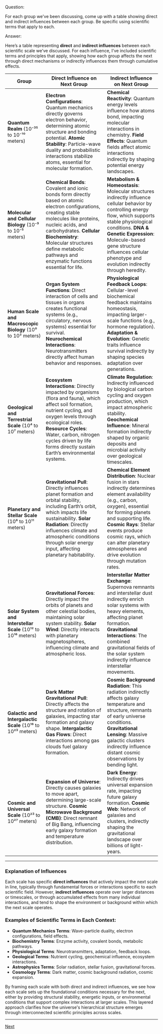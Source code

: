 Question:

For each group we've been discussing, come up with a table showing direct and indirect influences between each group. Be specific using scientific terms that apply to each.

Answer:

Here’s a table representing **direct** and **indirect influences** between each scientific scale we’ve discussed. For each influence, I've included scientific terms and principles that apply, showing how each group affects the next through direct mechanisms or indirectly influences them through cumulative effects.

| **Group** | **Direct Influence on Next Group** | **Indirect Influence on Next Group** |
|-----------|-----------------------------------|--------------------------------------|
| **Quantum Realm** (10⁻³⁵ to 10⁻¹⁰ meters) | **Electron Configurations**: Quantum mechanics directly governs electron behavior, determining atomic structure and bonding potential. **Atomic Stability**: Particle-wave duality and probabilistic interactions stabilize atoms, essential for molecular formation. | **Chemical Reactivity**: Quantum energy levels influence how atoms bond, impacting molecular interactions in chemistry. **Field Effects**: Quantum fields affect atomic interactions indirectly by shaping potential energy landscapes. |
| **Molecular and Cellular Biology** (10⁻⁹ to 10⁻⁵ meters) | **Chemical Bonds**: Covalent and ionic bonds form directly based on atomic electron configurations, creating stable molecules like proteins, nucleic acids, and carbohydrates. **Cellular Biochemistry**: Molecular structures define metabolic pathways and enzymatic functions essential for life. | **Metabolism & Homeostasis**: Molecular structures indirectly influence cellular behavior by controlling energy flow, which supports stable physiological conditions. **DNA & Genetic Expression**: Molecule-based gene structure influences cellular phenotype and evolution indirectly through heredity. |
| **Human Scale and Macroscopic Biology** (10⁰ to 10² meters) | **Organ System Functions**: Direct interaction of cells and tissues in organs creates functional systems (e.g., circulatory, nervous systems) essential for survival. **Neurochemical Interactions**: Neurotransmitters directly affect human behavior and responses. | **Physiological Feedback Loops**: Cellular-level biochemical feedback maintains homeostasis, impacting larger-scale functions (e.g., hormone regulation). **Adaptation & Evolution**: Genetic traits influence survival indirectly by shaping species adaptation over generations. |
| **Geological and Terrestrial Scale** (10⁴ to 10⁷ meters) | **Ecosystem Interactions**: Directly impacted by organisms (flora and fauna), which affect soil formation, nutrient cycling, and oxygen levels through ecological roles. **Resource Cycles**: Water, carbon, nitrogen cycles driven by life forms directly sustain Earth’s environmental systems. | **Climate Regulation**: Indirectly influenced by biological carbon cycling and oxygen production, which impact atmospheric stability. **Geochemical Influence**: Mineral formation indirectly shaped by organic deposits and microbial activity over geological timescales. |
| **Planetary and Stellar Scale** (10⁶ to 10¹¹ meters) | **Gravitational Pull**: Directly influences planet formation and orbital stability, including Earth’s orbit, which impacts life sustainability. **Solar Radiation**: Directly influences climate and atmospheric conditions through solar energy input, affecting planetary habitability. | **Chemical Element Distribution**: Nuclear fusion in stars indirectly determines element availability (e.g., carbon, oxygen), essential for forming planets and supporting life. **Cosmic Rays**: Stellar events produce cosmic rays, which can alter planetary atmospheres and drive evolution through mutation rates. |
| **Solar System and Interstellar Scale** (10¹² to 10¹⁶ meters) | **Gravitational Forces**: Directly impact the orbits of planets and other celestial bodies, maintaining solar system stability. **Solar Wind**: Directly interacts with planetary magnetospheres, influencing climate and atmospheric loss. | **Interstellar Matter Exchange**: Supernova remnants and interstellar dust indirectly enrich solar systems with heavy elements, affecting planet formation. **Gravitational Interactions**: The combined gravitational fields of the solar system indirectly influence interstellar movements. |
| **Galactic and Intergalactic Scale** (10¹⁶ to 10²³ meters) | **Dark Matter Gravitational Pull**: Directly affects the structure and rotation of galaxies, impacting star formation and galaxy shape. **Intergalactic Gas Flows**: Direct interactions among gas clouds fuel galaxy formation. | **Cosmic Background Radiation**: This radiation indirectly affects galaxy temperature and structure, remnants of early universe conditions. **Gravitational Lensing**: Massive galactic clusters indirectly influence distant cosmic observations by bending light. |
| **Cosmic and Universal Scale** (10²³ to 10²⁷ meters) | **Expansion of Universe**: Directly causes galaxies to move apart, determining large-scale structure. **Cosmic Microwave Background (CMB)**: Direct remnant of Big Bang, influencing early galaxy formation and temperature distribution. | **Dark Energy**: Indirectly drives universal expansion rate, impacting future galaxy formation. **Cosmic Web**: Network of galaxies and clusters, indirectly shaping the gravitational landscape over billions of light-years. |

---

### Explanation of Influences

Each scale has specific **direct influences** that actively impact the next scale in line, typically through fundamental forces or interactions specific to each scientific field. However, **indirect influences** operate over larger distances or timescales, or through accumulated effects from many individual interactions, and tend to shape the environment or background within which the next scale operates.

### Examples of Scientific Terms in Each Context:

- **Quantum Mechanics Terms**: Wave-particle duality, electron configurations, field effects.
- **Biochemistry Terms**: Enzyme activity, covalent bonds, metabolic pathways.
- **Physiological Terms**: Neurotransmitters, adaptation, feedback loops.
- **Geological Terms**: Nutrient cycling, geochemical influence, ecosystem interactions.
- **Astrophysics Terms**: Solar radiation, stellar fusion, gravitational forces.
- **Cosmology Terms**: Dark matter, cosmic background radiation, cosmic expansion.

By framing each scale with both direct and indirect influences, we see how each scale sets up the foundational conditions necessary for the next, either by providing structural stability, energetic inputs, or environmental conditions that support complex interactions at larger scales. This layered approach clarifies how the universe's hierarchical structure emerges through interconnected scientific principles across scales.

---

[Next](https://t2m.io/CGdFJ2T)
